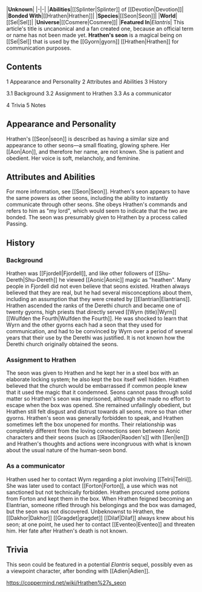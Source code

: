 |**Unknown**|
|-|-|
|**Abilities**|[[Splinter\|Splinter]] of [[Devotion\|Devotion]]|
|**Bonded With**|[[Hrathen\|Hrathen]]|
|**Species**|[[Seon\|Seon]]|
|**World**|[[Sel\|Sel]]|
|**Universe**|[[Cosmere\|Cosmere]]|
|**Featured In**|*Elantris*|
This article's title is uncanonical and a fan created one, because an official term or name has not been made yet.
**Hrathen's seon** is a magical being on [[Sel\|Sel]] that is used by the [[Gyorn\|gyorn]] [[Hrathen\|Hrathen]] for communication purposes.

## Contents

1 Appearance and Personality
2 Attributes and Abilities
3 History

3.1 Background
3.2 Assignment to Hrathen
3.3 As a communicator


4 Trivia
5 Notes


## Appearance and Personality
Hrathen's [[Seon\|seon]] is described as having a similar size and appearance to other seons—a small floating, glowing sphere. Her [[Aon\|Aon]], and therefore her name, are not known. She is patient and obedient. Her voice is soft, melancholy, and feminine.

## Attributes and Abilities
For more information, see [[Seon\|Seon]].
Hrathen's seon appears to have the same powers as other seons, including the ability to instantly communicate through other seons. She obeys Hrathen's commands and refers to him as "my lord", which would seem to indicate that the two are bonded. The seon was presumably given to Hrathen by a process called Passing.

## History
### Background
Hrathen was [[Fjordell\|Fjordell]], and like other followers of [[Shu-Dereth\|Shu-Dereth]] he viewed [[Aonic\|Aonic]] magic as "heathen". Many people in Fjordell did not even believe that seons existed. Hrathen always believed that they are real, but he had several misconceptions about them, including an assumption that they were created by [[Elantrian\|Elantrians]]. Hrathen ascended the ranks of the Derethi church and became one of twenty gyorns, high priests that directly served [[Wyrn (title)\|Wyrn]] [[Wulfden the Fourth\|Wulfden the Fourth]]. He was shocked to learn that Wyrn and the other gyorns each had a seon that they used for communication, and had to be convinced by Wyrn over a period of several years that their use by the Derethi was justified. It is not known how the Derethi church originally obtained the seons.

### Assignment to Hrathen
The seon was given to Hrathen and he kept her in a steel box with an elaborate locking system; he also kept the box itself well hidden. Hrathen believed that the church would be embarrassed if common people knew that it used the magic that it condemned. Seons cannot pass through solid matter so Hrathen's seon was imprisoned, although she made no effort to escape when the box was opened. She remained unfailingly obedient, but Hrathen still felt disgust and distrust towards all seons, more so than other gyorns. Hrathen's seon was generally forbidden to speak, and Hrathen sometimes left the box unopened for months. Their relationship was completely different from the loving connections seen between Aonic characters and their seons (such as [[Raoden\|Raoden's]] with [[Ien\|Ien]]) and Hrathen's thoughts and actions were incongruous with what is known about the usual nature of the human-seon bond.

### As a communicator
Hrathen used her to contact Wyrn regarding a plot involving [[Telrii\|Telrii]]. She was later used to contact [[Forton\|Forton]], a use which was not sanctioned but not technically forbidden. Hrathen procured some potions from Forton and kept them in the box. When Hrathen feigned becoming an Elantrian, someone rifled through his belongings and the box was damaged, but the seon was not discovered.
Unbeknownst to Hrathen, the [[Dakhor\|Dakhor]] [[Gragdet\|gragdet]] [[Dilaf\|Dilaf]] always knew about his seon; at one point, he used her to contact [[Eventeo\|Eventeo]] and threaten him. Her fate after Hrathen's death is not known.

## Trivia
This seon could be featured in a potential *Elantris* sequel, possibly even as a viewpoint character, after bonding with [[Adien\|Adien]].


https://coppermind.net/wiki/Hrathen%27s_seon